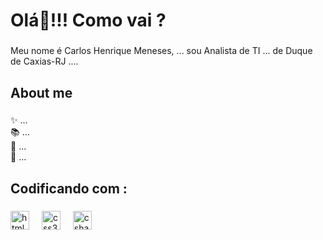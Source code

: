 <h1 align="left">Olá👋!!! Como vai ?</h1>

###

<p align="left">Meu nome é Carlos Henrique Meneses, ... sou Analista de TI ... de Duque de Caxias-RJ ....</p>

###

<h2 align="left">About me</h2>

###

<p align="left">✨  ...<br>📚 ...<br>🎯 ...<br>🎲 ...</p>

###

<h2 align="left"> Codificando com :</h2>

###

<div align="left">
  <img src="https://cdn.jsdelivr.net/gh/devicons/devicon/icons/html5/html5-original.svg" height="30" alt="html5 logo"  />
  <img width="12" />
  <img src="https://cdn.jsdelivr.net/gh/devicons/devicon/icons/css3/css3-original.svg" height="30" alt="css3 logo"  />
  <img width="12" />
  <!-- <img src="https://cdn.jsdelivr.net/gh/devicons/devicon/icons/python/python-original.svg" height="30" alt="python logo"  />
  <img width="12" /> -->
  <img src="https://cdn.jsdelivr.net/gh/devicons/devicon/icons/csharp/csharp-original.svg" height="30" alt="csharp logo"  />
</div>

###
